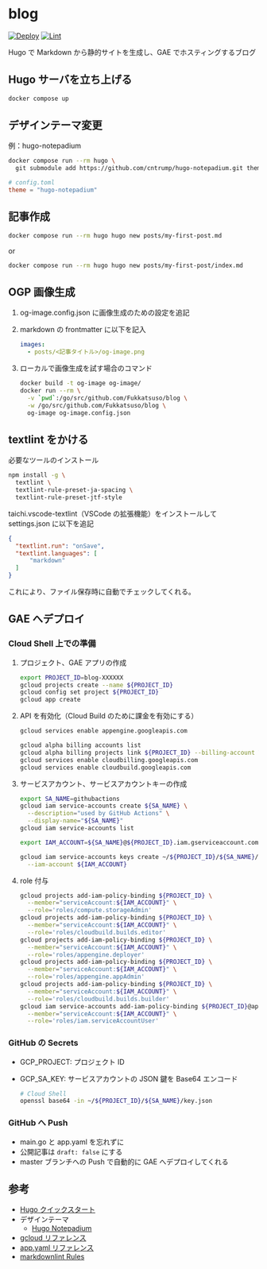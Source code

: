 # blog

[![Deploy](https://github.com/Fukkatsuso/blog/workflows/Deploy/badge.svg)](https://github.com/Fukkatsuso/blog/actions?query=workflow%3ADeploy)
[![Lint](https://github.com/Fukkatsuso/blog/workflows/Lint/badge.svg)](https://github.com/Fukkatsuso/blog/actions?query=workflow%3ALint)

Hugo で Markdown から静的サイトを生成し、GAE でホスティングするブログ

## Hugo サーバを立ち上げる

```sh
docker compose up
```

## デザインテーマ変更

例：hugo-notepadium

```sh
docker compose run --rm hugo \
  git submodule add https://github.com/cntrump/hugo-notepadium.git themes/hugo-notepadium
```

```toml
# config.toml
theme = "hugo-notepadium"
```

## 記事作成

```sh
docker compose run --rm hugo hugo new posts/my-first-post.md
```

or

```sh
docker compose run --rm hugo hugo new posts/my-first-post/index.md
```

## OGP 画像生成

1. og-image.config.json に画像生成のための設定を追記

1. markdown の frontmatter に以下を記入
  
    ```yml
    images:
      - posts/<記事タイトル>/og-image.png
    ```

1. ローカルで画像生成を試す場合のコマンド

    ```sh
    docker build -t og-image og-image/
    docker run --rm \
      -v `pwd`:/go/src/github.com/Fukkatsuso/blog \
      -w /go/src/github.com/Fukkatsuso/blog \
      og-image og-image.config.json
    ```

## textlint をかける

必要なツールのインストール

```sh
npm install -g \
  textlint \
  textlint-rule-preset-ja-spacing \
  textlint-rule-preset-jtf-style
```

taichi.vscode-textlint（VSCode の拡張機能）をインストールして settings.json に以下を追記

```json
{
  "textlint.run": "onSave",
  "textlint.languages": [
      "markdown"
  ]
}
```

これにより、ファイル保存時に自動でチェックしてくれる。

## GAE へデプロイ

### Cloud Shell 上での準備

1. プロジェクト、GAE アプリの作成

    ```sh
    export PROJECT_ID=blog-XXXXXX
    gcloud projects create --name ${PROJECT_ID}
    gcloud config set project ${PROJECT_ID}
    gcloud app create
    ```

1. API を有効化（Cloud Build のために課金を有効にする）

    ```sh
    gcloud services enable appengine.googleapis.com

    gcloud alpha billing accounts list
    gcloud alpha billing projects link ${PROJECT_ID} --billing-account YYYYYY-ZZZZZZ-AAAAAA
    gcloud services enable cloudbilling.googleapis.com
    gcloud services enable cloudbuild.googleapis.com
    ```

1. サービスアカウント、サービスアカウントキーの作成

    ```sh
    export SA_NAME=githubactions
    gcloud iam service-accounts create ${SA_NAME} \
      --description="used by GitHub Actions" \
      --display-name="${SA_NAME}"
    gcloud iam service-accounts list

    export IAM_ACCOUNT=${SA_NAME}@${PROJECT_ID}.iam.gserviceaccount.com

    gcloud iam service-accounts keys create ~/${PROJECT_ID}/${SA_NAME}/key.json \
      --iam-account ${IAM_ACCOUNT}
    ```

1. role 付与

    ```sh
    gcloud projects add-iam-policy-binding ${PROJECT_ID} \
      --member="serviceAccount:${IAM_ACCOUNT}" \
      --role='roles/compute.storageAdmin'
    gcloud projects add-iam-policy-binding ${PROJECT_ID} \
      --member="serviceAccount:${IAM_ACCOUNT}" \
      --role='roles/cloudbuild.builds.editor'
    gcloud projects add-iam-policy-binding ${PROJECT_ID} \
      --member="serviceAccount:${IAM_ACCOUNT}" \
      --role='roles/appengine.deployer'
    gcloud projects add-iam-policy-binding ${PROJECT_ID} \
      --member="serviceAccount:${IAM_ACCOUNT}" \
      --role='roles/appengine.appAdmin'
    gcloud projects add-iam-policy-binding ${PROJECT_ID} \
      --member="serviceAccount:${IAM_ACCOUNT}" \
      --role='roles/cloudbuild.builds.builder'
    gcloud iam service-accounts add-iam-policy-binding ${PROJECT_ID}@appspot.gserviceaccount.com \
      --member="serviceAccount:${IAM_ACCOUNT}" \
      --role='roles/iam.serviceAccountUser'
    ```

### GitHub の Secrets

- GCP_PROJECT: プロジェクト ID
- GCP_SA_KEY: サービスアカウントの JSON 鍵を Base64 エンコード

    ```sh
    # Cloud Shell
    openssl base64 -in ~/${PROJECT_ID}/${SA_NAME}/key.json
    ```

### GitHub へ Push

- main.go と app.yaml を忘れずに
- 公開記事は `draft: false` にする
- master ブランチへの Push で自動的に GAE へデプロイしてくれる

## 参考

- [Hugo クイックスタート](https://gohugo.io/getting-started/quick-start/)
- デザインテーマ
  - [Hugo Notepadium](https://themes.gohugo.io/hugo-notepadium/)
- [gcloud リファレンス](https://cloud.google.com/sdk/gcloud/reference?hl=ja)
- [app.yaml リファレンス](https://cloud.google.com/appengine/docs/standard/go/config/appref?hl=ja)
- [markdownlint Rules](https://github.com/DavidAnson/markdownlint/blob/main/doc/Rules.md)
